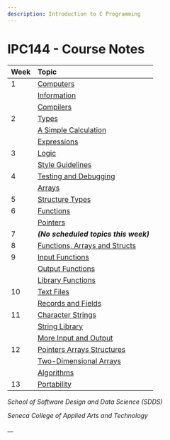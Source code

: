 ```yaml
---
description: Introduction to C Programming
---
```


# IPC144 - Course Notes

| Week | Topic |
| :--- | :--- |
| 1 | [Computers](part-a-introduction/computers.md) |
|  | [Information](part-a-introduction/information.md) |
|  | [Compilers](part-a-introduction/compilers.md) |
| 2 | [Types](computations/types.md) |
|  | [A Simple Calculation](computations/a-simple-calculation.md) |
|  | [Expressions](computations/expressions.md) |
| 3 | [Logic](computations/logic.md) |
|  | [Style Guidelines](computations/style-guidelines.md) |
| 4 | [Testing and Debugging](computations/testing-and-debugging.md) |
|  | [Arrays](data-structures/arrays.md) |
| 5 | [Structure Types](data-structures/structures.md) |
| 6 | [Functions](modularity/functions.md) |
|  | [Pointers](modularity/pointers.md) |
| 7 | _**\(No scheduled topics this week\)**_ |
| 8 | [Functions, Arrays and Structs](modularity/functions-arrays-and-structs.md) |
| 9 | [Input Functions](modularity/input-functions.md) |
|  | [Output Functions](modularity/output-functions.md) |
|  | [Library Functions](modularity/library-functions.md) |
| 10 | [Text Files](secondary-storage/text-files.md) |
|  | [Records and Fields](secondary-storage/records-and-files.md) |
| 11 | [Character Strings](refinements/character-strings.md) |
|  | [String Library](refinements/string-library.md) |
|  | [More Input and Output](refinements/more-input-and-output.md) |
| 12 | [Pointers Arrays Structures](refinements/pointers-arrays-and-structs.md) |
|  | [Two-Dimensional Arrays](refinements/two-dimensional-arrays.md) |
|  | [Algorithms](refinements/algorithms.md) |
| 13 | [Portability](refinements/portability.md) |

_School of Software Design and Data Science \(SDDS\)_

_Seneca College of Applied Arts and Technology_

\_\_

